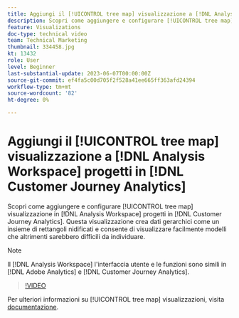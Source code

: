 ```yaml
---
title: Aggiungi il [!UICONTROL tree map] visualizzazione a [!DNL Analysis Workspace] progetti
description: Scopri come aggiungere e configurare [!UICONTROL tree map] visualizzazione in [!DNL Analysis Workspace] progetti in [!DNL Customer Journey Analytics].
feature: Visualizations
doc-type: technical video
team: Technical Marketing
thumbnail: 334458.jpg
kt: 13432
role: User
level: Beginner
last-substantial-update: 2023-06-07T00:00:00Z
source-git-commit: ef4fa5c00d705f2f528a41ee665ff363afd24394
workflow-type: tm+mt
source-wordcount: '82'
ht-degree: 0%

---
```


# Aggiungi il [!UICONTROL tree map] visualizzazione a [!DNL Analysis Workspace] progetti in [!DNL Customer Journey Analytics]

Scopri come aggiungere e configurare [!UICONTROL tree map] visualizzazione in [!DNL Analysis Workspace] progetti in [!DNL Customer Journey Analytics]. Questa visualizzazione crea dati gerarchici come un insieme di rettangoli nidificati e consente di visualizzare facilmente modelli che altrimenti sarebbero difficili da individuare.

>[!NOTE]
>
>Il [!DNL Analysis Workspace] l&#39;interfaccia utente e le funzioni sono simili in [!DNL Adobe Analytics] e [!DNL Customer Journey Analytics].

>[!VIDEO](https://video.tv.adobe.com/v/334458/?quality=12&learn=on)

Per ulteriori informazioni su [!UICONTROL tree map] visualizzazioni, visita [documentazione](https://experienceleague.adobe.com/docs/analytics-platform/using/cja-workspace/visualizations/treemap.html).
